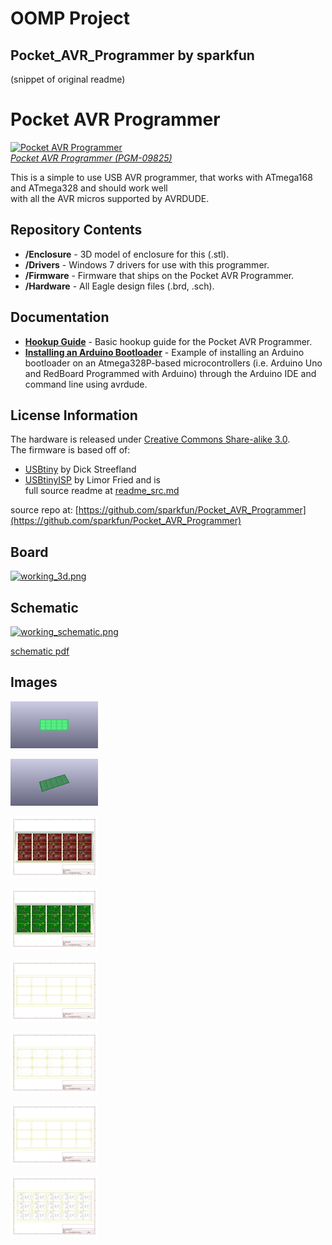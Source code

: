 # OOMP Project  
## Pocket_AVR_Programmer  by sparkfun  
  
(snippet of original readme)  
  
Pocket AVR Programmer  
=====================  
  
[![Pocket AVR Programmer](https://dlnmh9ip6v2uc.cloudfront.net/images/products/9/8/2/5/09825-01b.jpg)    
*Pocket AVR Programmer (PGM-09825)*](https://www.sparkfun.com/products/9825)  
  
This is a simple to use USB AVR programmer, that works with ATmega168 and ATmega328 and should work well  
with all the AVR micros supported by AVRDUDE.  
  
Repository Contents  
-------------------  
* **/Enclosure** - 3D model of enclosure for this (.stl).  
* **/Drivers** - Windows 7 drivers for use with this programmer.   
* **/Firmware** - Firmware that ships on the Pocket AVR Programmer.  
* **/Hardware** - All Eagle design files (.brd, .sch).  
  
Documentation  
--------------  
* **[Hookup Guide](https://learn.sparkfun.com/tutorials/pocket-avr-programmer-hookup-guide)** - Basic hookup guide for the Pocket AVR Programmer.   
* **[Installing an Arduino Bootloader](https://learn.sparkfun.com/tutorials/installing-an-arduino-bootloader)**  - Example of installing an Arduino bootloader on an Atmega328P-based microcontrollers (i.e. Arduino Uno and RedBoard Programmed with Arduino) through the Arduino IDE and command line using avrdude.  
  
License Information  
-------------------  
The hardware is released under [Creative Commons Share-alike 3.0](http://creativecommons.org/licenses/by-sa/3.0/).  
The firmware is based off of:  
* [USBtiny](http://dicks.home.xs4all.nl/avr/usbtiny/index.html) by Dick Streefland  
* [USBtinyISP](http://www.ladyada.net/make/usbtinyisp/) by Limor Fried and is  
  full source readme at [readme_src.md](readme_src.md)  
  
source repo at: [https://github.com/sparkfun/Pocket_AVR_Programmer](https://github.com/sparkfun/Pocket_AVR_Programmer)  
## Board  
  
[![working_3d.png](working_3d_600.png)](working_3d.png)  
## Schematic  
  
[![working_schematic.png](working_schematic_600.png)](working_schematic.png)  
  
[schematic pdf](working_schematic.pdf)  
## Images  
  
[![working_3D_bottom.png](working_3D_bottom_140.png)](working_3D_bottom.png)  
  
[![working_3D_top.png](working_3D_top_140.png)](working_3D_top.png)  
  
[![working_assembly_page_01.png](working_assembly_page_01_140.png)](working_assembly_page_01.png)  
  
[![working_assembly_page_02.png](working_assembly_page_02_140.png)](working_assembly_page_02.png)  
  
[![working_assembly_page_03.png](working_assembly_page_03_140.png)](working_assembly_page_03.png)  
  
[![working_assembly_page_04.png](working_assembly_page_04_140.png)](working_assembly_page_04.png)  
  
[![working_assembly_page_05.png](working_assembly_page_05_140.png)](working_assembly_page_05.png)  
  
[![working_assembly_page_06.png](working_assembly_page_06_140.png)](working_assembly_page_06.png)  
